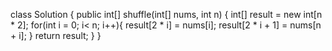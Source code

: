 class Solution {
    public int[] shuffle(int[] nums, int n) {
        int[] result = new int[n * 2];
        for(int i = 0; i< n; i++){
            result[2 * i] = nums[i];
            result[2 * i + 1] = nums[n + i];
        }
        return result;
    }
}
